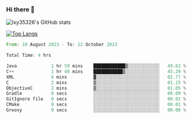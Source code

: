 ### Hi there 👋

<!--
**lxy35326/lxy35326** is a ✨ _special_ ✨ repository because its `README.md` (this file) appears on your GitHub profile.

Here are some ideas to get you started:

- 🔭 I’m currently working on ...
- 🌱 I’m currently learning ...
- 👯 I’m looking to collaborate on ...
- 🤔 I’m looking for help with ...
- 💬 Ask me about ...
- 📫 How to reach me: ...
- 😄 Pronouns: ...
- ⚡ Fun fact: ...
-->

![lxy35326's GitHub stats](https://github-readme-stats.vercel.app/api?username=lxy35326&show_icons=true)

[![Top Langs](https://github-readme-stats.vercel.app/api/top-langs/?username=anuraghazra&layout=compact)](https://github.com/anuraghazra/github-readme-stats)

<!--START_SECTION:waka-->

```rust
From: 10 August 2023 - To: 22 October 2023

Total Time: 4 hrs

Java             1 hr 59 mins    ████████████▒░░░░░░░░░░░░   49.63 %
C++              1 hr 49 mins    ███████████▒░░░░░░░░░░░░░   45.29 %
XML              6 mins          ▓░░░░░░░░░░░░░░░░░░░░░░░░   02.77 %
C                2 mins          ▒░░░░░░░░░░░░░░░░░░░░░░░░   01.15 %
ObjectiveC       2 mins          ▒░░░░░░░░░░░░░░░░░░░░░░░░   01.05 %
Gradle           0 secs          ░░░░░░░░░░░░░░░░░░░░░░░░░   00.09 %
GitIgnore file   0 secs          ░░░░░░░░░░░░░░░░░░░░░░░░░   00.02 %
CMake            0 secs          ░░░░░░░░░░░░░░░░░░░░░░░░░   00.01 %
Groovy           0 secs          ░░░░░░░░░░░░░░░░░░░░░░░░░   00.00 %
```

<!--END_SECTION:waka-->
